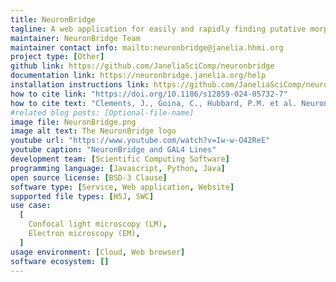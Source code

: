 ```yaml
---
title: NeuronBridge
tagline: A web application for easily and rapidly finding putative morphological matches between large data sets of neurons imaged using different modalities, namely electron microscopy (EM) and light microscopy (LM). Matches have been precomputed for all of Janelia's public EM/LM data sets, and are quick to look up by identifier. You can also upload your own data and match it against these public data sets.
maintainer: NeuronBridge Team
maintainer contact info: mailto:neuronbridge@janelia.hhmi.org
project type: [Other]
github link: https://github.com/JaneliaSciComp/neuronbridge
documentation link: https://neuronbridge.janelia.org/help
installation instructions link: https://github.com/JaneliaSciComp/neuronbridge/blob/master/docs/Development.md
how to cite link: "https://doi.org/10.1186/s12859-024-05732-7"
how to cite text: "Clements, J., Goina, C., Hubbard, P.M. et al. NeuronBridge: an intuitive web application for neuronal morphology search across large data sets. BMC Bioinformatics 25, 114 (2024)."
#related blog posts: [Optional-file-name]
image file: NeuronBridge.png
image alt text: The NeuronBridge logo
youtube url: "https://www.youtube.com/watch?v=Iw-w-O42ReE"
youtube caption: "NeuronBridge and GAL4 Lines"
development team: [Scientific Computing Software]
programming language: [Javascript, Python, Java]
open source license: [BSD-3 Clause]
software type: [Service, Web application, Website]
supported file types: [H5J, SWC]
use case:
  [
    Confocal light microscopy (LM),
    Electron microscopy (EM),
  ]
usage environment: [Cloud, Web browser]
software ecosystem: []
---
```

